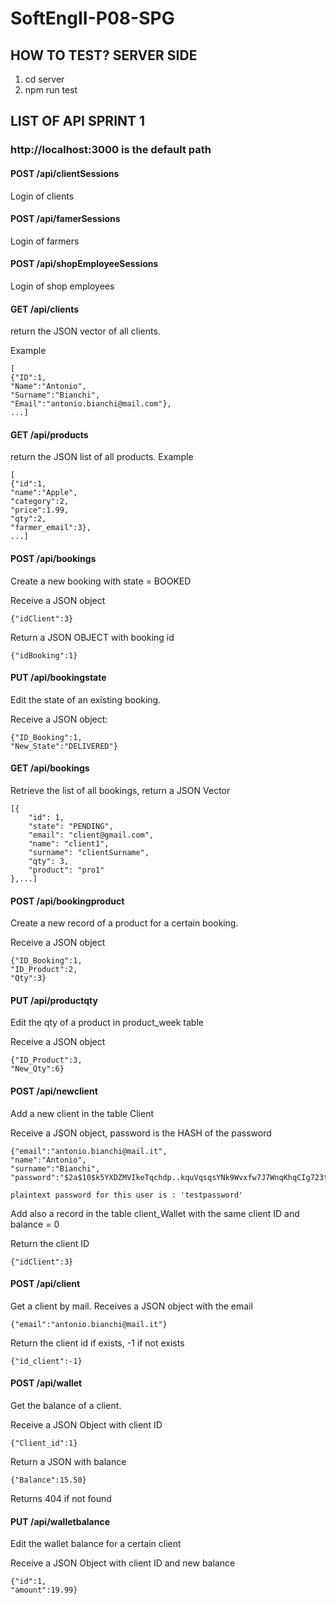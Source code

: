 # SoftEngII-P08-SPG

## HOW TO TEST? SERVER SIDE

1) cd server
2) npm run test

## LIST OF API SPRINT 1

### http://localhost:3000 is the default path


#### POST /api/clientSessions

Login of clients

#### POST /api/famerSessions

Login of farmers

#### POST /api/shopEmployeeSessions

Login of shop employees

#### GET /api/clients 

return the JSON vector of all clients.

Example

	[
	{"ID":1,
	"Name":"Antonio",
	"Surname":"Bianchi",
	"Email":"antonio.bianchi@mail.com"},
	...]
	
#### GET /api/products

return the JSON list of all products. Example

	[
	{"id":1,
	"name":"Apple",
	"category":2,
	"price":1.99,
	"qty":2,
	"farmer_email":3},
	...]

#### POST /api/bookings

Create a new booking with state = BOOKED

Receive a JSON object

	{"idClient":3}
  
Return a JSON OBJECT with booking id

	{"idBooking":1}
	
#### PUT /api/bookingstate
Edit the state of an existing booking.

Receive a JSON object:

   	{"ID_Booking":1,
   	"New_State":"DELIVERED"}


#### GET /api/bookings

Retrieve the list of all bookings, return a JSON Vector

	[{
		"id": 1, 
        "state": "PENDING",
        "email": "client@gmail.com",
        "name": "client1",
        "surname": "clientSurname",
        "qty": 3,
        "product": "pro1"
    },...]
 	
#### POST /api/bookingproduct

Create a new record of a product for a certain booking.

Receive a JSON object

	{"ID_Booking":1,
	"ID_Product":2,
	"Qty":3}

#### PUT /api/productqty

Edit the qty of a product in product_week table

Receive a JSON object

	{"ID_Product":3,
	"New_Qty":6}
	
#### POST /api/newclient

Add a new client in the table Client

Receive a JSON object, password is the HASH of the password

  	{"email":"antonio.bianchi@mail.it",
	"name":"Antonio",
	"surname":"Bianchi",
	"password":"$2a$10$k5YXDZMVIkeTqchdp..kquVqsqsYNk9Wvxfw7J7WnqKhqCIg723ty"}

	plaintext password for this user is : 'testpassword'
  
Add also a record in the table client_Wallet with the same client ID and balance = 0

Return the client ID

	{"idClient":3}

#### POST /api/client

Get a client by mail. Receives a JSON object with the email
  
  	{"email":"antonio.bianchi@mail.it"}

Return the client id if exists, -1 if not exists

  	{"id_client":-1}

#### POST /api/wallet

Get the balance of a client.

Receive a JSON Object with client ID

  	{"Client_id":1}

Return a JSON with balance
  
	{"Balance":15.50}
  
Returns 404 if not found

#### PUT /api/walletbalance

Edit the wallet balance for a certain client
	
Receive a JSON Object with client ID and new balance
  
	{"id":1,
	"amount":19.99}
	

